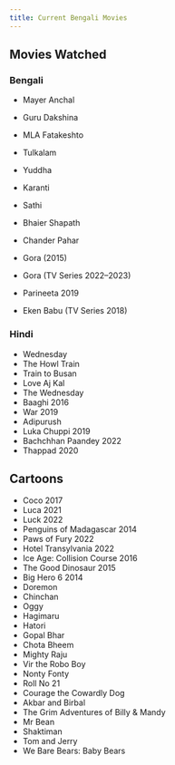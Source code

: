 ```yaml
---
title: Current Bengali Movies
---
```


## Movies Watched


### Bengali
- Mayer Anchal
- Guru Dakshina
- MLA Fatakeshto
- Tulkalam
- Yuddha
- Karanti
- Sathi
- Bhaier Shapath
- Chander Pahar

 
- Gora (2015)
- Gora (TV Series 2022–2023)
- Parineeta 2019
- Eken Babu (TV Series 2018)
 
### Hindi
- Wednesday
- The Howl Train
- Train to Busan
- Love Aj Kal
- The Wednesday
- Baaghi 2016
- War 2019
- Adipurush
- Luka Chuppi 2019
- Bachchhan Paandey 2022
- Thappad 2020

## Cartoons
- Coco 2017
- Luca 2021
- Luck 2022
- Penguins of Madagascar 2014
- Paws of Fury 2022
- Hotel Transylvania 2022
- Ice Age: Collision Course 2016
- The Good Dinosaur 2015
- Big Hero 6 2014
- Doremon
- Chinchan
- Oggy
- Hagimaru
- Hatori
- Gopal Bhar
- Chota Bheem
- Mighty Raju
- Vir the Robo Boy
- Nonty Fonty
- Roll No 21
- Courage the Cowardly Dog
- Akbar and Birbal
- The Grim Adventures of Billy & Mandy
- Mr Bean
- Shaktiman
- Tom and Jerry
- We Bare Bears: Baby Bears
